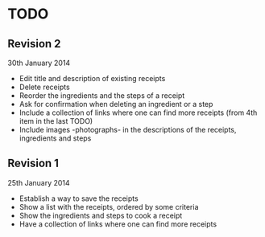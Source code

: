 TODO
====
Revision 2
----------
30th January 2014
* Edit title and description of existing receipts
* Delete receipts
* Reorder the ingredients and the steps of a receipt
* Ask for confirmation when deleting an ingredient or a step
* Include a collection of links where one can find more receipts (from 4th item in the last TODO)
* Include images -photographs- in the descriptions of the receipts, ingredients and steps

Revision 1
----------
25th January 2014
* Establish a way to save the receipts
* Show a list with the receipts, ordered by some criteria
* Show the ingredients and steps to cook a receipt
* Have a collection of links where one can find more receipts
